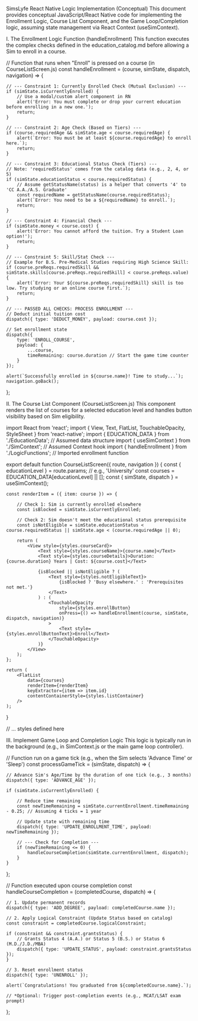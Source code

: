 SimsLyfe React Native Logic Implementation (Conceptual)
This document provides conceptual JavaScript/React Native code for implementing the Enrollment Logic, Course List Component, and the Game Loop/Completion logic, assuming state management via React Context (useSimContext).

I. The Enrollment Logic Function (handleEnrollment)
This function executes the complex checks defined in the education_catalog.md before allowing a Sim to enroll in a course.

// Function that runs when "Enroll" is pressed on a course (in CourseListScreen.js)
const handleEnrollment = (course, simState, dispatch, navigation) => {
    
    // --- Constraint 1: Currently Enrolled Check (Mutual Exclusion) ---
    if (simState.isCurrentlyEnrolled) {
        // Use a modal/custom alert component in RN
        alert('Error: You must complete or drop your current education before enrolling in a new one.'); 
        return;
    }

    // --- Constraint 2: Age Check (Based on Tiers) ---
    if (course.requiredAge && simState.age < course.requiredAge) {
        alert(`Error: You must be at least ${course.requiredAge} to enroll here.`);
        return;
    }

    // --- Constraint 3: Educational Status Check (Tiers) ---
    // Note: 'requiredStatus' comes from the catalog data (e.g., 2, 4, or 5)
    if (simState.educationStatus < course.requiredStatus) {
        // Assume getStatusName(status) is a helper that converts '4' to 'CC A.A./A.S. Graduate'
        const requiredName = getStatusName(course.requiredStatus); 
        alert(`Error: You need to be a ${requiredName} to enroll.`);
        return;
    }

    // --- Constraint 4: Financial Check ---
    if (simState.money < course.cost) {
        alert('Error: You cannot afford the tuition. Try a Student Loan option!');
        return;
    }
    
    // --- Constraint 5: Skill/Stat Check ---
    // Example for B.S. Pre-Medical Studies requiring High Science Skill:
    if (course.preReqs.requiredSkill && simState.skills[course.preReqs.requiredSkill] < course.preReqs.value) {
        alert(`Error: Your ${course.preReqs.requiredSkill} skill is too low. Try studying or an online course first.`);
        return;
    }

    // --- PASSED ALL CHECKS: PROCESS ENROLLMENT ---
    // Deduct initial tuition cost
    dispatch({ type: 'DEDUCT_MONEY', payload: course.cost }); 
    
    // Set enrollment state
    dispatch({ 
        type: 'ENROLL_COURSE', 
        payload: { 
            ...course,
            timeRemaining: course.duration // Start the game time counter
        } 
    });
    
    alert(`Successfully enrolled in ${course.name}! Time to study...`);
    navigation.goBack(); 
};

II. The Course List Component (CourseListScreen.js)
This component renders the list of courses for a selected education level and handles button visibility based on Sim eligibility.

import React from 'react';
import { View, Text, FlatList, TouchableOpacity, StyleSheet } from 'react-native';
import { EDUCATION_DATA } from './EducationData'; // Assumed data structure
import { useSimContext } from './SimContext'; // Assumed Context hook
import { handleEnrollment } from './LogicFunctions'; // Imported enrollment function

export default function CourseListScreen({ route, navigation }) {
    const { educationLevel } = route.params; // e.g., 'University'
    const courses = EDUCATION_DATA[educationLevel] || [];
    const { simState, dispatch } = useSimContext();

    const renderItem = ({ item: course }) => {
        
        // Check 1: Sim is currently enrolled elsewhere
        const isBlocked = simState.isCurrentlyEnrolled; 
        
        // Check 2: Sim doesn't meet the educational status prerequisite
        const isNotEligible = simState.educationStatus < course.requiredStatus || simState.age < (course.requiredAge || 0);

        return (
            <View style={styles.courseCard}>
                <Text style={styles.courseName}>{course.name}</Text>
                <Text style={styles.courseDetails}>Duration: {course.duration} Years | Cost: ${course.cost}</Text>
                
                {isBlocked || isNotEligible ? (
                    <Text style={styles.notEligibleText}>
                        {isBlocked ? 'Busy elsewhere.' : 'Prerequisites not met.'}
                    </Text>
                ) : (
                    <TouchableOpacity 
                        style={styles.enrollButton}
                        onPress={() => handleEnrollment(course, simState, dispatch, navigation)}
                    >
                        <Text style={styles.enrollButtonText}>Enroll</Text>
                    </TouchableOpacity>
                )}
            </View>
        );
    };

    return (
        <FlatList
            data={courses}
            renderItem={renderItem}
            keyExtractor={item => item.id}
            contentContainerStyle={styles.listContainer}
        />
    );
}

// ... styles defined here

III. Implement Game Loop and Completion Logic
This logic is typically run in the background (e.g., in SimContext.js or the main game loop controller).

// Function run on a game tick (e.g., when the Sim selects 'Advance Time' or 'Sleep')
const processGameTick = (simState, dispatch) => {
    
    // Advance Sim's Age/Time by the duration of one tick (e.g., 3 months)
    dispatch({ type: 'ADVANCE_AGE' }); 

    if (simState.isCurrentlyEnrolled) {
        
        // Reduce time remaining
        const newTimeRemaining = simState.currentEnrollment.timeRemaining - 0.25; // Assuming 4 ticks = 1 year
        
        // Update state with remaining time
        dispatch({ type: 'UPDATE_ENROLLMENT_TIME', payload: newTimeRemaining });

        // --- Check for Completion ---
        if (newTimeRemaining <= 0) {
            handleCourseCompletion(simState.currentEnrollment, dispatch);
        }
    }
};

// Function executed upon course completion
const handleCourseCompletion = (completedCourse, dispatch) => {
    
    // 1. Update permanent records
    dispatch({ type: 'ADD_DEGREE', payload: completedCourse.name });
    
    // 2. Apply Logical Constraint (Update Status based on catalog)
    const constraint = completedCourse.logicalConstraint;

    if (constraint && constraint.grantsStatus) {
        // Grants Status 4 (A.A.) or Status 5 (B.S.) or Status 6 (M.D./J.D./MBA)
        dispatch({ type: 'UPDATE_STATUS', payload: constraint.grantsStatus });
    }
    
    // 3. Reset enrollment status
    dispatch({ type: 'UNENROLL' });
    
    alert(`Congratulations! You graduated from ${completedCourse.name}.`);
    
    // *Optional: Trigger post-completion events (e.g., MCAT/LSAT exam prompt)
};

